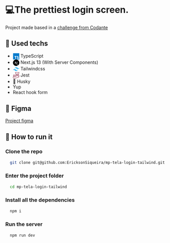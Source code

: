 # 💻The prettiest login screen.

Project made based in a [challenge from Codante](https://codante.io/mini-projetos/mp-tela-login-tailwind)

## 🧠 Used techs
- <img align="center" alt="Erickson-Ts" height="20" width="20" src="https://raw.githubusercontent.com/devicons/devicon/master/icons/typescript/typescript-plain.svg"> TypeScript 
- <img align="center" alt="Erickson-Next" height="20" width="20" src="https://raw.githubusercontent.com/devicons/devicon/master/icons/nextjs/nextjs-original.svg"> Next.js 13 (With Server Components)
- <img align="center" alt="Erickson-Tailwind" height="20" width="20" src="https://raw.githubusercontent.com/devicons/devicon/master/icons/tailwindcss/tailwindcss-plain.svg"> Tailwindcss
- <img align="center" alt="Erickson-Jest" height="20" width="20" src="https://raw.githubusercontent.com/devicons/devicon/master/icons/jest/jest-plain.svg"> Jest
- 🐶 Husky
- Yup
- React hook form

## 🎨 Figma
[Project figma](https://www.figma.com/file/zhEDlAJwuiRjpQGBUf2lsX/Login?type=design&node-id=0-1&mode=design&t=xGq1hmXbO6CDgTt1-0)

## 🏃 How to run it

### Clone the repo
```bash
  git clone git@github.com:EricksonSiqueira/mp-tela-login-tailwind.git
```

### Enter the project folder
```bash
  cd mp-tela-login-tailwind
```

### Install all the dependencies
```bash
  npm i
```

### Run the server
```bash
  npm run dev
```
